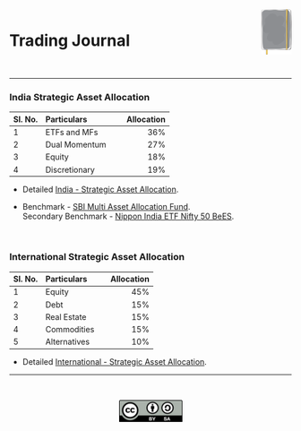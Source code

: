 <img alt="Trading Journal Logo" src="files/trading_journal_logo.svg" width="10.8%" align="right">

# <a id="jrnl"> Trading Journal </a>

</br>

---

### **India Strategic Asset Allocation**

| Sl. No.  | Particulars                        |&nbsp; &nbsp;  Allocation |
|:---------|:-----------------------------------|-------------------------:|
| 1        |  ETFs and MFs                      |                      36% |
| 2        |  Dual Momentum      &nbsp;         |                      27% |
| 3        |  Equity                            |                      18% |
| 4        |  Discretionary                     |                      19% |
    
- Detailed [India - Strategic Asset Allocation](india_saa.md).

- Benchmark - [SBI Multi Asset Allocation Fund](https://www.valueresearchonline.com/funds/17657/sbi-multi-asset-allocation-fund-direct-plan/).  
  Secondary Benchmark - [Nippon India ETF Nifty 50 BeES](https://www.google.com/finance/quote/NIFTYBEES:NSE). </br>

<br>

### **International Strategic Asset Allocation**

| Sl. No.  | Particulars                        |&nbsp; &nbsp;  Allocation |
|:---------|:-----------------------------------|-------------------------:|
| 1        |  Equity                            |                      45% |
| 2        |  Debt                              |                      15% |
| 3        |  Real Estate                       |                      15% |
| 4        |  Commodities                       |                      15% |
| 5        |  Alternatives                      |                      10% |
    
- Detailed [International - Strategic Asset Allocation](international_saa.md).


---

</br>

<p align="center">
<img alt="All Rights Reserved Logo" src="files/cc_by_sa.svg" width="113">
</p>
